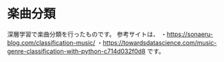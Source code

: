 # 楽曲分類
深層学習で楽曲分類を行ったものです。
参考サイトは、
・https://sonaeru-blog.com/classification-music/
・https://towardsdatascience.com/music-genre-classification-with-python-c714d032f0d8
です。
